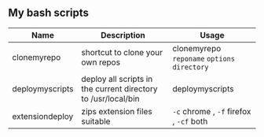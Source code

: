 ## My bash scripts

Name | Description | Usage
--- | --- | ---
clonemyrepo | shortcut to clone your own repos | clonemyrepo `reponame` `options` `directory`
deploymyscripts | deploy all scripts in the current directory to /usr/local/bin | deploymyscripts
extensiondeploy | zips extension files suitable | `-c` chrome , `-f` firefox , `-cf` both
